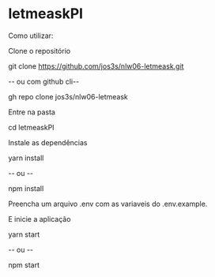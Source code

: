 # letmeaskPI

Como utilizar:

Clone o repositório

git clone https://github.com/jos3s/nlw06-letmeask.git

-- ou com github cli--

gh repo clone jos3s/nlw06-letmeask

Entre na pasta

cd letmeaskPI

Instale as dependências

yarn install 

-- ou --

npm install

Preencha um arquivo .env com as variaveis do .env.example.

E inicie a aplicação

yarn start 

-- ou --

npm start

